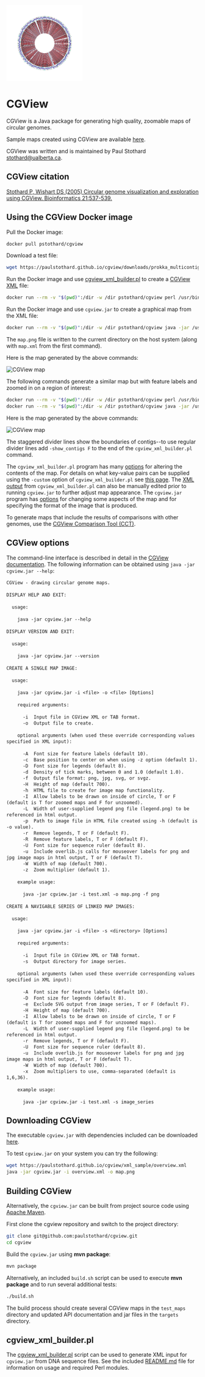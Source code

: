 <img src="sample1.png" alt="drawing" width="200"/>

# CGView
CGView is a Java package for generating high quality, zoomable maps of circular genomes.

Sample maps created using CGView are available [here](https://paulstothard.github.io/cgview/gallery.html).

CGView was written and is maintained by Paul Stothard <stothard@ualberta.ca>.

## CGView citation

[Stothard P, Wishart DS (2005) Circular genome visualization and exploration using CGView. Bioinformatics 21:537-539.](https://pubmed.ncbi.nlm.nih.gov/15479716/)

## Using the CGView Docker image

Pull the Docker image:

```bash
docker pull pstothard/cgview
```

Download a test file:

```bash
wget https://paulstothard.github.io/cgview/downloads/prokka_multicontig.gbk
```

Run the Docker image and use [cgview\_xml\_builder.pl](scripts/cgview_xml_builder/README.md) to create a [CGView XML](https://paulstothard.github.io/cgview/xml_overview.html) file:

```bash
docker run --rm -v "$(pwd)":/dir -w /dir pstothard/cgview perl /usr/bin/cgview_xml_builder.pl -sequence prokka_multicontig.gbk -gc_content T -gc_skew T -size large-v2 -tick_density 0.05 -draw_divider_rings T -custom showBorder=false title="Example map" titleFontSize="200" -output map.xml
```

Run the Docker image and use `cgview.jar` to create a graphical map from the XML file:

```bash
docker run --rm -v "$(pwd)":/dir -w /dir pstothard/cgview java -jar /usr/bin/cgview.jar -i map.xml -o map.png
```

The `map.png` file is written to the current directory on the host system (along with `map.xml` from the first command).

Here is the map generated by the above commands:

![CGView map](prokka_map.png)

The following commands generate a similar map but with feature labels and zoomed in on a region of interest:

```bash
docker run --rm -v "$(pwd)":/dir -w /dir pstothard/cgview perl /usr/bin/cgview_xml_builder.pl -sequence prokka_multicontig.gbk -gc_content T -gc_skew T -size large-v2 -tick_density 0.05 -draw_divider_rings T -custom showBorder=false title="Example map" titleFontSize=200 labelFontSize=60 -feature_labels T -output map_labels.xml
docker run --rm -v "$(pwd)":/dir -w /dir pstothard/cgview java -jar /usr/bin/cgview.jar -i map_labels.xml -f png -o map_zoomed.png -z 10 -c 6600000
```

Here is the map generated by the above commands:

![CGView map](prokka_map_labels_zoom.png)

The staggered divider lines show the boundaries of contigs--to use regular divider lines add `-show_contigs F` to the end of the `cgview_xml_builder.pl` command.

The `cgview_xml_builder.pl` program has many [options](scripts/cgview_xml_builder/README.md) for altering the contents of the map. For details on what key-value pairs can be supplied using the `-custom` option of `cgview_xml_builder.pl` see [this page](https://paulstothard.github.io/cgview_comparison_tool/customization_keys.html). The [XML output](https://paulstothard.github.io/cgview/xml_overview.html) from `cgview_xml_builder.pl` can also be manually edited prior to running `cgview.jar` to further adjust map appearance. The `cgview.jar` program has [options](#cgview-options) for changing some aspects of the map and for specifying the format of the image that is produced.

To generate maps that include the results of comparisons with other genomes, use the [CGView Comparison Tool (CCT)](https://github.com/paulstothard/cgview_comparison_tool).

## CGView options

The command-line interface is described in detail in the [CGView documentation](https://paulstothard.github.io/cgview/application.html). The following information can be obtained using `java -jar cgview.jar --help`: 

```
CGView - drawing circular genome maps.

DISPLAY HELP AND EXIT:

  usage:

    java -jar cgview.jar --help

DISPLAY VERSION AND EXIT:

  usage:

    java -jar cgview.jar --version

CREATE A SINGLE MAP IMAGE:

  usage:

    java -jar cgview.jar -i <file> -o <file> [Options]

    required arguments:

      -i  Input file in CGView XML or TAB format.
      -o  Output file to create.

    optional arguments (when used these override corresponding values specified in XML input):

      -A  Font size for feature labels (default 10).
      -c  Base position to center on when using -z option (default 1).
      -D  Font size for legends (default 8).
      -d  Density of tick marks, between 0 and 1.0 (default 1.0).
      -f  Output file format: png, jpg, svg, or svgz.
      -H  Height of map (default 700).
      -h  HTML file to create for image map functionality.
      -I  Allow labels to be drawn on inside of circle, T or F (default is T for zoomed maps and F for unzoomed).
      -L  Width of user-supplied legend png file (legend.png) to be referenced in html output.
      -p  Path to image file in HTML file created using -h (default is -o value).
      -r  Remove legends, T or F (default F).
      -R  Remove feature labels, T or F (default F).
      -U  Font size for sequence ruler (default 8).
      -u  Include overlib.js calls for mouseover labels for png and jpg image maps in html output, T or F (default T).
      -W  Width of map (default 700).
      -z  Zoom multiplier (default 1).

    example usage:

      java -jar cgview.jar -i test.xml -o map.png -f png

CREATE A NAVIGABLE SERIES OF LINKED MAP IMAGES:

  usage:

    java -jar cgview.jar -i <file> -s <directory> [Options]

    required arguments:

      -i  Input file in CGView XML or TAB format.
      -s  Output directory for image series.

    optional arguments (when used these override corresponding values specified in XML input):

      -A  Font size for feature labels (default 10).
      -D  Font size for legends (default 8).
      -e  Exclude SVG output from image series, T or F (default F).
      -H  Height of map (default 700).
      -I  Allow labels to be drawn on inside of circle, T or F (default is T for zoomed maps and F for unzoomed maps).
      -L  Width of user-supplied legend png file (legend.png) to be referenced in html output.
      -r  Remove legends, T or F (default F).
      -U  Font size for sequence ruler (default 8).
      -u  Include overlib.js for mouseover labels for png and jpg image maps in html output, T or F (default T).
      -W  Width of map (default 700).
      -x  Zoom multipliers to use, comma-separated (default is 1,6,36).

    example usage:

      java -jar cgview.jar -i test.xml -s image_series
```

## Downloading CGView

The executable `cgview.jar` with dependencies included can be downloaded [here](https://github.com/paulstothard/cgview/releases/).

To test `cgview.jar` on your system you can try the following:

```bash
wget https://paulstothard.github.io/cgview/xml_sample/overview.xml
java -jar cgview.jar -i overview.xml -o map.png
```

## Building CGView

Alternatively, the `cgview.jar` can be built from project source code using [Apache Maven](https://maven.apache.org).

First clone the cgview repository and switch to the project directory:

```bash
git clone git@github.com:paulstothard/cgview.git
cd cgview
```

Build the `cgview.jar` using **mvn package**:

```bash
mvn package
```

Alternatively, an included `build.sh` script can be used to execute **mvn package** and to run several additional tests:

```bash
./build.sh
```

The build process should create several CGView maps in the `test_maps` directory and updated API documentation and jar files in the `targets` directory.

## cgview\_xml\_builder.pl

The [cgview\_xml\_builder.pl](scripts/cgview_xml_builder/README.md) script can be used to generate XML input for `cgview.jar` from DNA sequence files. See the included [README.md](scripts/cgview_xml_builder/README.md) file for information on usage and required Perl modules.

